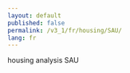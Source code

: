 ```yaml
---
layout: default
published: false
permalink: /v3_1/fr/housing/SAU/
lang: fr
---
```


housing analysis SAU

